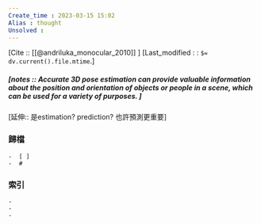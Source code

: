 ```yaml
---
Create_time : 2023-03-15 15:02
Alias : thought
Unsolved : 
---
```

[Cite :: [[@andriluka_monocular_2010]] ]
[Last_modified : : `$= dv.current().file.mtime`.]
##### [notes ::  Accurate 3D pose estimation can provide valuable information about the position and orientation of objects or people in a scene, which can be used for a variety of purposes. ]
[延伸:: 是estimation? prediction? 也許預測更重要]

### 歸檔 
	-  [ ]
	-  #

### 索引
	-
	-
	-
	
